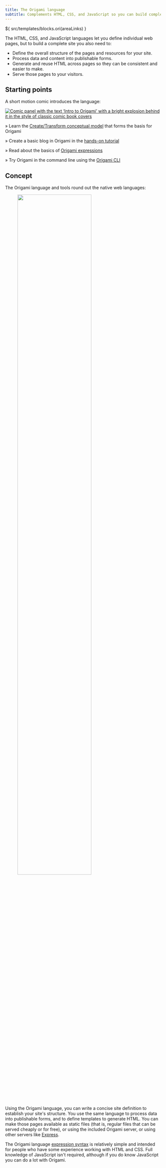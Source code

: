 ```yaml
---
title: The Origami language
subtitle: Complements HTML, CSS, and JavaScript so you can build complete websites
---
```


${ src/templates/blocks.ori(areaLinks) }

The HTML, CSS, and JavaScript languages let you define individual web pages, but to build a complete site you also need to:

- Define the overall structure of the pages and resources for your site.
- Process data and content into publishable forms.
- Generate and reuse HTML across pages so they can be consistent and easier to make.
- Serve those pages to your visitors.

## Starting points

A short motion comic introduces the language:

<a href="https://origami-comics.netlify.app">
	<img class="screenshot" src="/assets/illustrations/comic.png" alt="Comic panel with the text ‘Intro to Origami’ with a bright explosion behind it in the style of classic comic book covers">
</a>

» Learn the [Create/Transform conceptual model](model.html) that forms the basis for Origami

» Create a basic blog in Origami in the [hands-on tutorial](tutorial.html)

» Read about the basics of [Origami expressions](expressions.html)

» Try Origami in the command line using the [Origami CLI](/cli)

## Concept

The Origami language and tools round out the native web languages:

<figure>
  <img src="/assets/illustrations/roles.svg" style="width: 75%;">
</figure>

Using the Origami language, you can write a concise site definition to establish your site's structure. You use the same language to process data into publishable forms, and to define templates to generate HTML. You can make those pages available as static files (that is, regular files that can be served cheaply or for free), or using the included Origami server, or using other servers like [Express](https://expressjs.com/).

The Origami language [expression syntax](expressions.html) is relatively simple and intended for people who have some experience working with HTML and CSS. Full knowledge of JavaScript isn't required, although if you do know JavaScript you can do a lot with Origami.
